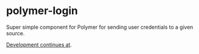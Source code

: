 # polymer-login

Super simple component for Polymer for sending user credentials to a given source.

[Development continues at](https://github.com/mikaturunen/yhbt-components/).
